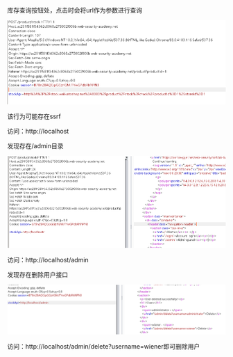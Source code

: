 库存查询按钮处，点击时会将url作为参数进行查询

![](https://raw.githubusercontent.com/h1iba1/h1iba1.github.io/refs/heads/master/_posts/portswigger-labs/ssrf/images/98461AB49D304D33999DEC5901596DBCclipboard.png)



该行为可能存在ssrf



访问：http://localhost

发现存在/admin目录

![](https://raw.githubusercontent.com/h1iba1/h1iba1.github.io/refs/heads/master/_posts/portswigger-labs/ssrf/images/FE6B98D745014B0BB202AD0B6424A5F7clipboard.png)

访问：http://localhost/admin



发现存在删除用户接口



![](https://raw.githubusercontent.com/h1iba1/h1iba1.github.io/refs/heads/master/_posts/portswigger-labs/ssrf/images/89C8D27FC199495AB7C429C82DB867F0clipboard.png)

访问：http://localhost/admin/delete?username=wiener即可删除用户

